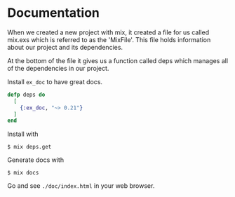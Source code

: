 # Documentation

When we created a new project with mix, it created a file for us called mix.exs which is referred to as the 'MixFile'. This file holds information about our project and its dependencies.

At the bottom of the file it gives us a function called deps which manages all of the dependencies in our project.

Install `ex_doc` to have great docs.

```elixir
defp deps do
  [
    {:ex_doc, "~> 0.21"}
  ]
end
```

Install with

```
$ mix deps.get
```

Generate docs with

```
$ mix docs
```

Go and see `./doc/index.html` in your web browser.
